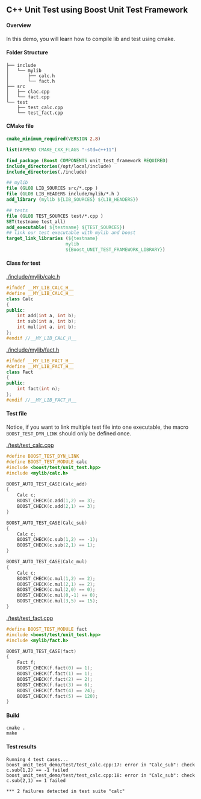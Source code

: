 ## C++ Unit Test using Boost Unit Test Framework

#### Overview
In this demo, you will learn how to compile lib and test using cmake.

#### Folder Structure
```
├── include
│   └── mylib
│       ├── calc.h
│       └── fact.h
├── src
│   ├── clac.cpp
│   └── fact.cpp
└── test
    ├── test_calc.cpp
    └── test_fact.cpp
```

#### CMake file
```cmake
cmake_minimum_required(VERSION 2.8)

list(APPEND CMAKE_CXX_FLAGS "-std=c++11")

find_package (Boost COMPONENTS unit_test_framework REQUIRED)
include_directories(/opt/local/include)
include_directories(./include)

## mylib
file (GLOB LIB_SOURCES src/*.cpp )
file (GLOB LIB_HEADERS include/mylib/*.h )
add_library (mylib ${LIB_SOURCES} ${LIB_HEADERS})

## tests
file (GLOB TEST_SOURCES test/*.cpp )
SET(testname test_all)
add_executable( ${testname} ${TEST_SOURCES})
## link our test executable with mylib and boost 
target_link_libraries (${testname}
                      mylib
                      ${Boost_UNIT_TEST_FRAMEWORK_LIBRARY})
```

#### Class for test
[./include/mylib/calc.h](include/mylib/calc.h)
```cpp
#ifndef __MY_LIB_CALC_H__
#define __MY_LIB_CALC_H__
class Calc
{
public:
    int add(int a, int b);
    int sub(int a, int b);
    int mul(int a, int b);
};
#endif //__MY_LIB_CALC_H__
```
[./include/mylib/fact.h](include/mylib/fact.h)
```cpp
#ifndef __MY_LIB_FACT_H__
#define __MY_LIB_FACT_H__
class Fact
{
public:
    int fact(int n);
};
#endif //__MY_LIB_FACT_H__
```
#### Test file
Notice, if you want to link multiple test file into one executable,
the macro `BOOST_TEST_DYN_LINK` should only be defined once.

[./test/test_calc.cpp](test/test_calc.cpp)
```cpp
#define BOOST_TEST_DYN_LINK
#define BOOST_TEST_MODULE calc
#include <boost/test/unit_test.hpp>
#include <mylib/calc.h>

BOOST_AUTO_TEST_CASE(Calc_add)
{
    Calc c;
    BOOST_CHECK(c.add(1,2) == 3);
    BOOST_CHECK(c.add(2,1) == 3);
}

BOOST_AUTO_TEST_CASE(Calc_sub)
{
    Calc c;
    BOOST_CHECK(c.sub(1,2) == -1);
    BOOST_CHECK(c.sub(2,1) == 1);
}

BOOST_AUTO_TEST_CASE(Calc_mul)
{
    Calc c;
    BOOST_CHECK(c.mul(1,2) == 2);
    BOOST_CHECK(c.mul(2,1) == 2);
    BOOST_CHECK(c.mul(2,0) == 0);
    BOOST_CHECK(c.mul(0,-1) == 0);
    BOOST_CHECK(c.mul(3,5) == 15);
}
```
[./test/test_fact.cpp](test/test_fact.cpp)
```cpp
#define BOOST_TEST_MODULE fact
#include <boost/test/unit_test.hpp>
#include <mylib/fact.h>

BOOST_AUTO_TEST_CASE(fact)
{
    Fact f;
    BOOST_CHECK(f.fact(0) == 1);
    BOOST_CHECK(f.fact(1) == 1);
    BOOST_CHECK(f.fact(2) == 2);
    BOOST_CHECK(f.fact(3) == 6);
    BOOST_CHECK(f.fact(4) == 24);
    BOOST_CHECK(f.fact(5) == 120);
}
```

#### Build
```shell
cmake .
make
```

#### Test results
```shell
Running 4 test cases...
boost_unit_test_demo/test/test_calc.cpp:17: error in "Calc_sub": check c.sub(1,2) == -1 failed
boost_unit_test_demo/test/test_calc.cpp:18: error in "Calc_sub": check c.sub(2,1) == 1 failed

*** 2 failures detected in test suite "calc"
```
